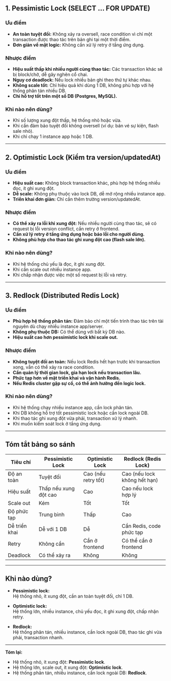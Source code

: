 ## 1. **Pessimistic Lock (SELECT ... FOR UPDATE)**

### Ưu điểm

- **An toàn tuyệt đối:** Không xảy ra oversell, race condition vì chỉ một transaction được thao tác trên bản ghi tại một thời điểm.
- **Đơn giản về mặt logic:** Không cần xử lý retry ở tầng ứng dụng.

### Nhược điểm

- **Hiệu suất thấp khi nhiều người cùng thao tác:** Các transaction khác sẽ bị block/chờ, dễ gây nghẽn cổ chai.
- **Nguy cơ deadlock:** Nếu lock nhiều bản ghi theo thứ tự khác nhau.
- **Không scale tốt:** Chỉ hiệu quả khi dùng 1 DB, không phù hợp với hệ thống phân tán nhiều DB.
- **Chỉ hỗ trợ tốt trên một số DB (Postgres, MySQL).**

### Khi nào nên dùng?

- Khi số lượng xung đột thấp, hệ thống nhỏ hoặc vừa.
- Khi cần đảm bảo tuyệt đối không oversell (ví dụ: bán vé sự kiện, flash sale nhỏ).
- Khi chỉ chạy 1 instance app hoặc 1 DB.

---

## 2. **Optimistic Lock (Kiểm tra version/updatedAt)**

### Ưu điểm

- **Hiệu suất cao:** Không block transaction khác, phù hợp hệ thống nhiều đọc, ít ghi xung đột.
- **Dễ scale:** Không phụ thuộc vào lock DB, dễ mở rộng nhiều instance app.
- **Triển khai đơn giản:** Chỉ cần thêm trường version/updatedAt.

### Nhược điểm

- **Có thể xảy ra lỗi khi xung đột:** Nếu nhiều người cùng thao tác, sẽ có request bị lỗi version conflict, cần retry ở frontend.
- **Cần xử lý retry ở tầng ứng dụng hoặc báo lỗi cho người dùng.**
- **Không phù hợp cho thao tác ghi xung đột cao (flash sale lớn).**

### Khi nào nên dùng?

- Khi hệ thống chủ yếu là đọc, ít ghi xung đột.
- Khi cần scale out nhiều instance app.
- Khi chấp nhận được việc một số request bị lỗi và retry.

---

## 3. **Redlock (Distributed Redis Lock)**

### Ưu điểm

- **Phù hợp hệ thống phân tán:** Đảm bảo chỉ một tiến trình thao tác trên tài nguyên dù chạy nhiều instance app/server.
- **Không phụ thuộc DB:** Có thể dùng với bất kỳ DB nào.
- **Hiệu suất cao hơn pessimistic lock khi scale out.**

### Nhược điểm

- **Không tuyệt đối an toàn:** Nếu lock Redis hết hạn trước khi transaction xong, vẫn có thể xảy ra race condition.
- **Cần quản lý thời gian lock, gia hạn lock nếu transaction lâu.**
- **Phức tạp hơn về mặt triển khai và vận hành Redis.**
- **Nếu Redis cluster gặp sự cố, có thể ảnh hưởng đến logic lock.**

### Khi nào nên dùng?

- Khi hệ thống chạy nhiều instance app, cần lock phân tán.
- Khi DB không hỗ trợ tốt pessimistic lock hoặc cần lock ngoài DB.
- Khi thao tác ghi xung đột vừa phải, transaction xử lý nhanh.
- Khi muốn kiểm soát lock ở tầng ứng dụng.

---

## **Tóm tắt bảng so sánh**

| Tiêu chí      | Pessimistic Lock      | Optimistic Lock     | Redlock (Redis Lock)         |
| ------------- | --------------------- | ------------------- | ---------------------------- |
| Độ an toàn    | Tuyệt đối             | Cao (nếu retry tốt) | Cao (nếu lock không hết hạn) |
| Hiệu suất     | Thấp nếu xung đột cao | Cao                 | Cao nếu lock hợp lý          |
| Scale out     | Kém                   | Tốt                 | Tốt                          |
| Độ phức tạp   | Trung bình            | Thấp                | Cao                          |
| Dễ triển khai | Dễ với 1 DB           | Dễ                  | Cần Redis, code phức tạp     |
| Retry         | Không cần             | Cần ở frontend      | Có thể cần ở frontend        |
| Deadlock      | Có thể xảy ra         | Không               | Không                        |

---

## **Khi nào dùng?**

- **Pessimistic lock:**  
  Hệ thống nhỏ, ít xung đột, cần an toàn tuyệt đối, chỉ 1 DB.

- **Optimistic lock:**  
  Hệ thống lớn, nhiều instance, chủ yếu đọc, ít ghi xung đột, chấp nhận retry.

- **Redlock:**  
  Hệ thống phân tán, nhiều instance, cần lock ngoài DB, thao tác ghi vừa phải, transaction nhanh.

---

**Tóm lại:**

- Hệ thống nhỏ, ít xung đột: **Pessimistic lock**.
- Hệ thống lớn, scale out, ít xung đột: **Optimistic lock**.
- Hệ thống phân tán, nhiều instance, cần lock ngoài DB: **Redlock**.
